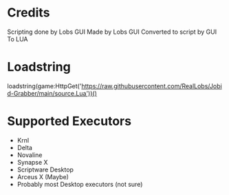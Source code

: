 # Credits

Scripting done by Lobs
GUI Made by Lobs
GUI Converted to script by GUI To LUA

# Loadstring

loadstring(game:HttpGet('https://raw.githubusercontent.com/RealLobs/Jobid-Grabber/main/source.Lua'))()

# Supported Executors

* Krnl
* Delta
* Novaline
* Synapse X
* Scriptware Desktop
* Arceus X (Maybe)
* Probably most Desktop executors (not sure)
